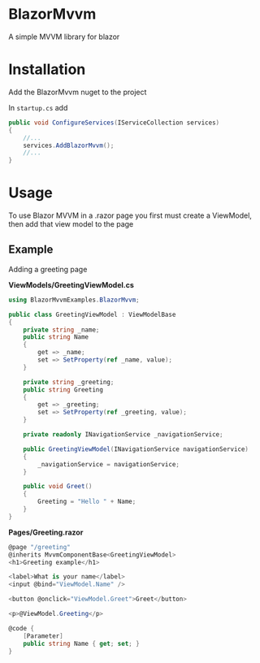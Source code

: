 ﻿# BlazorMvvm

A simple MVVM library for blazor

# Installation

Add the BlazorMvvm nuget to the project

In `startup.cs` add

````csharp
public void ConfigureServices(IServiceCollection services)
{
    //...
    services.AddBlazorMvvm();
    //...
}
````

# Usage

To use Blazor MVVM in a .razor page you first must create a ViewModel, then add that view model to the page

## Example

Adding a greeting page

**ViewModels/GreetingViewModel.cs**
````csharp
using BlazorMvvmExamples.BlazorMvvm;

public class GreetingViewModel : ViewModelBase
{
    private string _name;
    public string Name
    {
        get => _name;
        set => SetProperty(ref _name, value);
    }

    private string _greeting;
    public string Greeting
    {
        get => _greeting;
        set => SetProperty(ref _greeting, value);
    }

    private readonly INavigationService _navigationService;

    public GreetingViewModel(INavigationService navigationService)
    {
        _navigationService = navigationService;
    }

    public void Greet()
    {
        Greeting = "Hello " + Name;
    }
}
````

**Pages/Greeting.razor**
````csharp
@page "/greeting"
@inherits MvvmComponentBase<GreetingViewModel>
<h1>Greeting example</h1>

<label>What is your name</label>
<input @bind="ViewModel.Name" />

<button @onclick="ViewModel.Greet">Greet</button>

<p>@ViewModel.Greeting</p>

@code {
    [Parameter]
    public string Name { get; set; }
}
````